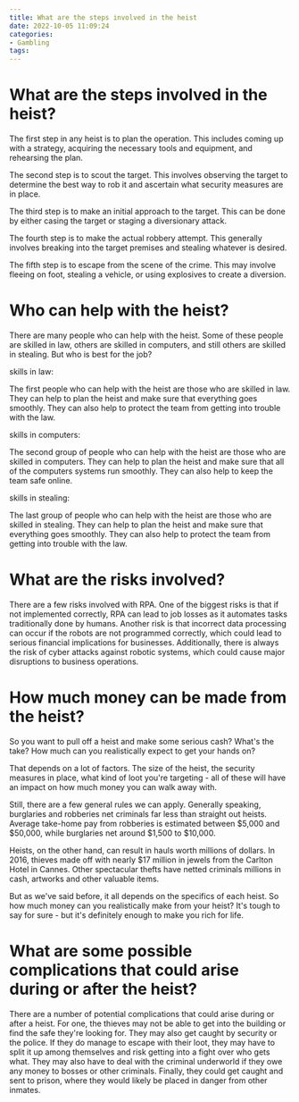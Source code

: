 ```yaml
---
title: What are the steps involved in the heist 
date: 2022-10-05 11:09:24
categories:
- Gambling
tags:
---
```



# What are the steps involved in the heist? 

The first step in any heist is to plan the operation. This includes coming up with a strategy, acquiring the necessary tools and equipment, and rehearsing the plan.

The second step is to scout the target. This involves observing the target to determine the best way to rob it and ascertain what security measures are in place.

The third step is to make an initial approach to the target. This can be done by either casing the target or staging a diversionary attack.

The fourth step is to make the actual robbery attempt. This generally involves breaking into the target premises and stealing whatever is desired.

The fifth step is to escape from the scene of the crime. This may involve fleeing on foot, stealing a vehicle, or using explosives to create a diversion.

# Who can help with the heist? 

There are many people who can help with the heist. Some of these people are skilled in law, others are skilled in computers, and still others are skilled in stealing. But who is best for the job?

skills in law:

The first people who can help with the heist are those who are skilled in law. They can help to plan the heist and make sure that everything goes smoothly. They can also help to protect the team from getting into trouble with the law.

skills in computers:

The second group of people who can help with the heist are those who are skilled in computers. They can help to plan the heist and make sure that all of the computers systems run smoothly. They can also help to keep the team safe online.

skills in stealing:

The last group of people who can help with the heist are those who are skilled in stealing. They can help to plan the heist and make sure that everything goes smoothly. They can also help to protect the team from getting into trouble with the law.

# What are the risks involved? 

There are a few risks involved with RPA. One of the biggest risks is that if not implemented correctly, RPA can lead to job losses as it automates tasks traditionally done by humans. Another risk is that incorrect data processing can occur if the robots are not programmed correctly, which could lead to serious financial implications for businesses. Additionally, there is always the risk of cyber attacks against robotic systems, which could cause major disruptions to business operations.

# How much money can be made from the heist? 

So you want to pull off a heist and make some serious cash? What's the take? How much can you realistically expect to get your hands on? 

That depends on a lot of factors. The size of the heist, the security measures in place, what kind of loot you're targeting - all of these will have an impact on how much money you can walk away with. 

Still, there are a few general rules we can apply. Generally speaking, burglaries and robberies net criminals far less than straight out heists. Average take-home pay from robberies is estimated between $5,000 and $50,000, while burglaries net around $1,500 to $10,000. 

Heists, on the other hand, can result in hauls worth millions of dollars. In 2016, thieves made off with nearly $17 million in jewels from the Carlton Hotel in Cannes. Other spectacular thefts have netted criminals millions in cash, artworks and other valuable items. 

But as we've said before, it all depends on the specifics of each heist. So how much money can you realistically make from your heist? It's tough to say for sure - but it's definitely enough to make you rich for life.

# What are some possible complications that could arise during or after the heist?

There are a number of potential complications that could arise during or after a heist. For one, the thieves may not be able to get into the building or find the safe they're looking for. They may also get caught by security or the police. If they do manage to escape with their loot, they may have to split it up among themselves and risk getting into a fight over who gets what. They may also have to deal with the criminal underworld if they owe any money to bosses or other criminals. Finally, they could get caught and sent to prison, where they would likely be placed in danger from other inmates.